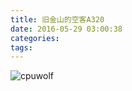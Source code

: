 ```yaml
---
title: 旧金山的空客A320
date: 2016-05-29 03:00:38
categories:
tags:
---
```



![cpuwolf](/images/data/attachment/201605/29/110032pt3wt1c17v9whdq7.jpg)

